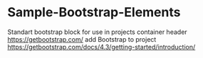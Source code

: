 # Sample-Bootstrap-Elements
Standart bootstrap block for use in projects container header https://getbootstrap.com/
add Bootstrap to project https://getbootstrap.com/docs/4.3/getting-started/introduction/
